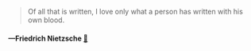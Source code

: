 > Of all that is written, I love only what a person has written with his own blood.
  #### —Friedrich Nietzsche [:scroll:](undefined)